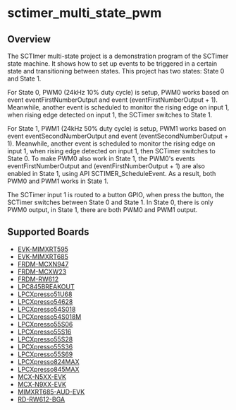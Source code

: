 # sctimer_multi_state_pwm

## Overview
The SCTImer multi-state project is a demonstration program of the SCTimer state machine. It shows how to set up events to be triggered in a certain state
and transitioning between states.
This project has two states: State 0 and State 1.

For State 0, PWM0 (24kHz 10% duty cycle) is setup, PWM0 works based on event eventFirstNumberOutput
and event (eventFirstNumberOutput + 1). Meanwhile, another event is scheduled to monitor the rising edge on input 1,
when rising edge detected on input 1, the SCTimer switches to State 1.

For State 1, PWM1 (24kHz 50% duty cycle) is setup, PWM1 works based on event eventSecondNumberOutput
and event (eventSecondNumberOutput + 1). Meanwhile, another event is scheduled to monitor the rising edge on input 1,
when rising edge detected on input 1, then SCTimer switches to State 0. To make PWM0 also work in State 1, the PWM0's
events eventFirstNumberOutput and (eventFirstNumberOutput + 1) are also enabled in State 1, using API
SCTIMER_ScheduleEvent. As a result, both PWM0 and PWM1 works in State 1.

The SCTimer input 1 is routed to a button GPIO, when press the button, the SCTimer switches between State 0 and State 1.
In State 0, there is only PWM0 output, in State 1, there are both PWM0 and PWM1 output.

## Supported Boards
- [EVK-MIMXRT595](../../../_boards/evkmimxrt595/driver_examples/sctimer/multi_state_pwm/example_board_readme.md)
- [EVK-MIMXRT685](../../../_boards/evkmimxrt685/driver_examples/sctimer/multi_state_pwm/example_board_readme.md)
- [FRDM-MCXN947](../../../_boards/frdmmcxn947/driver_examples/sctimer/multi_state_pwm/example_board_readme.md)
- [FRDM-MCXW23](../../../_boards/frdmmcxw23/driver_examples/sctimer/multi_state_pwm/example_board_readme.md)
- [FRDM-RW612](../../../_boards/frdmrw612/driver_examples/sctimer/multi_state_pwm/example_board_readme.md)
- [LPC845BREAKOUT](../../../_boards/lpc845breakout/driver_examples/sctimer/multi_state_pwm/example_board_readme.md)
- [LPCXpresso51U68](../../../_boards/lpcxpresso51u68/driver_examples/sctimer/multi_state_pwm/example_board_readme.md)
- [LPCXpresso54628](../../../_boards/lpcxpresso54628/driver_examples/sctimer/multi_state_pwm/example_board_readme.md)
- [LPCXpresso54S018](../../../_boards/lpcxpresso54s018/driver_examples/sctimer/multi_state_pwm/example_board_readme.md)
- [LPCXpresso54S018M](../../../_boards/lpcxpresso54s018m/driver_examples/sctimer/multi_state_pwm/example_board_readme.md)
- [LPCXpresso55S06](../../../_boards/lpcxpresso55s06/driver_examples/sctimer/multi_state_pwm/example_board_readme.md)
- [LPCXpresso55S16](../../../_boards/lpcxpresso55s16/driver_examples/sctimer/multi_state_pwm/example_board_readme.md)
- [LPCXpresso55S28](../../../_boards/lpcxpresso55s28/driver_examples/sctimer/multi_state_pwm/example_board_readme.md)
- [LPCXpresso55S36](../../../_boards/lpcxpresso55s36/driver_examples/sctimer/multi_state_pwm/example_board_readme.md)
- [LPCXpresso55S69](../../../_boards/lpcxpresso55s69/driver_examples/sctimer/multi_state_pwm/example_board_readme.md)
- [LPCXpresso824MAX](../../../_boards/lpcxpresso824max/driver_examples/sctimer/multi_state_pwm/example_board_readme.md)
- [LPCXpresso845MAX](../../../_boards/lpcxpresso845max/driver_examples/sctimer/multi_state_pwm/example_board_readme.md)
- [MCX-N5XX-EVK](../../../_boards/mcxn5xxevk/driver_examples/sctimer/multi_state_pwm/example_board_readme.md)
- [MCX-N9XX-EVK](../../../_boards/mcxn9xxevk/driver_examples/sctimer/multi_state_pwm/example_board_readme.md)
- [MIMXRT685-AUD-EVK](../../../_boards/mimxrt685audevk/driver_examples/sctimer/multi_state_pwm/example_board_readme.md)
- [RD-RW612-BGA](../../../_boards/rdrw612bga/driver_examples/sctimer/multi_state_pwm/example_board_readme.md)
